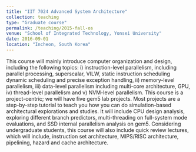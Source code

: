 ```yaml
---
title: "IIT 7024 Advanced System Architecture"
collection: teaching
type: "Graduate course"
permalink: /teaching/2015-fall-os
venue: "School of Integrated Technology, Yonsei University"
date: 2016-09-01
location: "Incheon, South Korea"
---
```


This course will mainly introduce computer organization and design, including the following topics: i) instruction-level parallelism, including parallel processing, superscalar, VILW, static instruction scheduling dynamic scheduling and precise exception handling, ii) memory-level parallelism, iii) data-level parallelism including multi-core architecture, GPU, iv) thread-level parallelism and v) NVM-level parallelism. This course is a project-centric; we will have five gem5 lab projects. Most projects are a step-by-step tutorial to teach you how you can do simulation-based architectural explorations and studies. It will include CPU design analysis, exploring different branch predictors, multi-threading on full-system mode evaluations, and SSD internal parallelism analysis on gem5. Considering undergraduate students, this course will also include quick review lectures, which will include, instruction set architecture, MIPS/RISC architecture, pipelining, hazard and cache architecture.